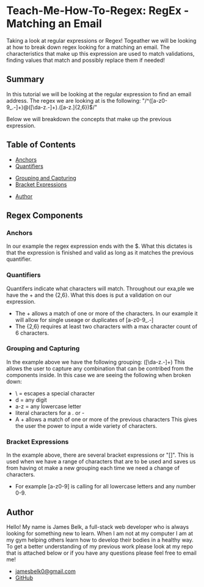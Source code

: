 # Teach-Me-How-To-Regex: RegEx - Matching an Email

Taking a look at regular expressions or Regex! Togeather we will be looking at how to break down regex looking for a matching an email. The characteristics that make up this expression are used to match validations, finding values that match and possibly replace them if needed! 

## Summary

In this tutorial we will be looking at the regular expression to find an email address. The regex we are looking at is the following: "/^([a-z0-9_\.-]+)@([\da-z\.-]+)\.([a-z\.]{2,6})$/"

Below we will breakdown the concepts that make up the previous expression.

## Table of Contents

- [Anchors](#anchors)
- [Quantifiers](#quantifiers)
<!-- - [OR Operator](#or-operator) -->
<!-- - [Character Classes](#character-classes) -->
<!-- - [Flags](#flags -->
- [Grouping and Capturing](#grouping-and-capturing)
- [Bracket Expressions](#bracket-expressions)
<!-- - [Greedy and Lazy Match](#greedy-and-lazy-match) -->
 <!-- - [Boundaries](#boundaries) -->
<!-- - [Back-references](#back-references) -->
<!-- - [Look-ahead and Look-behind](#look-ahead-and-look-behind)  -->
- [Author](#author)

## Regex Components

### Anchors
In our example the regex expression ends with the $. What this dictates is that the expression is finished and valid as long as it matches the previous quantifier. 

### Quantifiers
Quantifers indicate what characters will match. Throughout our exa,ple we have the + and the {2,6}. What this does is put a validation on our expression. 
- The + allows a match of one or more of the characters. In our example it will allow for single useage or duplicates of [a-z0-9_\.-]
- The {2,6} requires at least two characters with a max character count of 6 characters. 

### Grouping and Capturing
In the example above we have the following grouping: ([\da-z\.-]+)
This allows the user to capture any combination that can be contribed from the components inside. In this case we are seeing the following when broken down:
- \ = escapes a special character 
- d = any digit
- a-z = any lowercase letter 
- literal characters for a . or - 
- A + allows a match of one or more of the previous characters
This gives the user the power to input a wide variety of characters. 
### Bracket Expressions
In the example above, there are several bracket expressions or "[]". This is used when we have a range of characters that are to be used and saves us from having ot make a new grouping each time we need a change of characters. 
- For example [a-z0-9] is calling for all lowercase letters and any number 0-9.


 <!-- ### Greedy and Lazy Match -->

 <!-- ### Boundaries -->

 <!-- ### Back-references -->

<!-- ### Look-ahead and Look-behind -->

## Author

Hello! My name is James Belk, a full-stack web developer who is always looking for something new to learn. When I am not at my computer I am at my gym helping others learn how to develop their bodies in a healthy way. To get a better understanding of my previous work please look at my repo that is attached below or if you have any questions please feel free to email me!

- <jamesbelk0@gmail.com>
- [GitHub](https://github.com/jamesbelk0)
